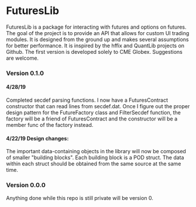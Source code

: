# FuturesLib
FuturesLib is a package for interacting with futures and options on futures.
The goal of the project is to provide an API that allows for custom UI trading
modules. It is designed from the ground up and makes several assumptions for better
performance. It is inspired by the hffix and QuantLib projects on Github.
The first version is developed solely to CME Globex. Suggestions are welcome.

### Version 0.1.0

#### 4/28/19

Completed secdef parsing functions. I now have a FuturesContract constructor that can read lines from secdef.dat.
Once I figure out the proper design pattern for the FutureFactory class and FilterSecdef function, the factory
will be a friend of FuturesContract and the constructor will be a member func of the factory instead.

#### 4/22/19 Design changes:

The important data-containing objects in the library will now be composed of smaller "building blocks".
Each building block is a POD struct. The data within each struct should be obtained from the same source
at the same time.

### Version 0.0.0

Anything done while this repo is still private will be version 0.
